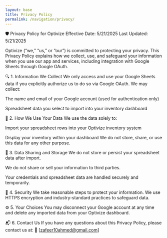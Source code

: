 ```yaml
---
layout: base
title: Privacy Policy
permalink: /navigation/privacy/
---
```


🛡️ Privacy Policy for Optivize
Effective Date: 5/21/2025
Last Updated: 5/21/2025

Optivize (“we,” “us,” or “our”) is committed to protecting your privacy. This Privacy Policy explains how we collect, use, and safeguard your information when you use our app and services, including integration with Google Sheets through Google OAuth.

🔍 1. Information We Collect
We only access and use your Google Sheets data if you explicitly authorize us to do so via Google OAuth. We may collect:

The name and email of your Google account (used for authentication only)

Spreadsheet data you select to import into your inventory dashboard

🎯 2. How We Use Your Data
We use the data solely to:

Import your spreadsheet rows into your Optivize inventory system

Display your inventory within your dashboard
We do not store, share, or use this data for any other purpose.

🚫 3. Data Sharing and Storage
We do not store or persist your spreadsheet data after import.

We do not share or sell your information to third parties.

Your credentials and spreadsheet data are handled securely and temporarily.

🔐 4. Security
We take reasonable steps to protect your information. We use HTTPS encryption and industry-standard practices to safeguard data.

⚙️ 5. Your Choices
You may disconnect your Google account at any time and delete any imported data from your Optivize dashboard.

📬 6. Contact Us
If you have any questions about this Privacy Policy, please contact us at:
📧 [zafeer10ahmed@gmail.com]